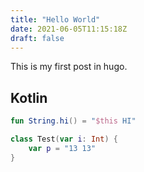 ```yaml
---
title: "Hello World"
date: 2021-06-05T11:15:18Z
draft: false
---
```


This is my first post in hugo.

## Kotlin

```kotlin
fun String.hi() = "$this HI"

class Test(var i: Int) {
    var p = "13 13"
}
```
